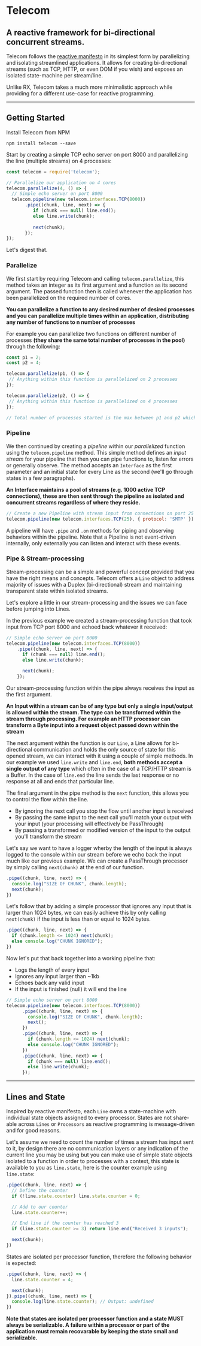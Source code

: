# Telecom
A reactive framework for bi-directional concurrent streams.
-------

Telecom follows the [reactive manifesto](http://www.reactivemanifesto.org/) in its simplest form by parallelizing and isolating streamlined applications. It allows for creating bi-directional streams (such as TCP, HTTP, or even DOM if you wish) and exposes an isolated state-machine per stream/line.

Unlike RX, Telecom takes a much more minimalistic approach while providing for a different use-case for reactive programming.

-------

## Getting Started
Install Telecom from NPM
```
npm install telecom --save
```

Start by creating a simple TCP echo server on port 8000 and parallelizing the line (multiple streams) on 4 processes:

```javascript
const telecom = require('telecom');

// Parallelize our application on 4 cores
telecom.parallelize(4, () => {
  // Simple echo server on port 8000
  telecom.pipeline(new telecom.interfaces.TCP(8000))
       .pipe((chunk, line, next) => {
          if (chunk === null) line.end();
          else line.write(chunk);
          
          next(chunk);
       });
});
```

Let's digest that.

### Parallelize

We first start by requiring Telecom and calling `telecom.parallelize`, this method takes an integer as its first argument and a function as its second argument. The passed function then is called whenever the application has been parallelized on the required number of cores.

**You can parallelize a function to any desired number of desired processes and you can parallelize multiple times within an application, distributing any number of functions to n number of processes**

For example you can parallelize two functions on different number of processes **(they share the same total number of processes in the pool)** through the following:

```javascript
const p1 = 2;
const p2 = 4;

telecom.parallelize(p1, () => {
 // Anything within this function is parallelized on 2 processes
});

telecom.parallelize(p2, () => {
 // Anything within this function is parallelized on 4 processes
});

// Total number of processes started is the max between p1 and p2 which in this case is 4
```

### Pipeline
We then continued by creating a *pipeline* within our *parallelized* function using the `telecom.pipeline` method. This simple method defines an *input stream* for your pipeline that then you can pipe functions to, listen for errors or generally observe. The method accepts an `Interface` as the first parameter and an initial state for every Line as the second (we'll go through states in a few paragraphs).

**An Interface maintains a pool of streams (e.g. 1000 active TCP connections), these are then sent through the pipeline as isolated and concurrent streams regardless of where they reside.**

```javascript
// Create a new Pipeline with stream input from connections on port 25 with an initial state of { protocol: 'SMTP' }
telecom.pipeline(new telecom.interfaces.TCP(25), { protocol: 'SMTP' })
```

A pipeline will have `.pipe` and `.on` methods for piping and observing behaviors within the pipeline. Note that a Pipeline is not event-driven internally, only externally you can listen and interact with these events.

### Pipe & Stream-processing
Stream-processing can be a simple and powerful concept provided that you have the right means and concepts. Telecom offers a `Line` object to address majority of issues with a Duplex (bi-directional) stream and maintaining transparent state within isolated streams.

Let's explore a little in our stream-processing and the issues we can face before jumping into Lines.

In the previous example we created a stream-processing function that took input from TCP port 8000 and echoed back whatever it received:

```javascript
// Simple echo server on port 8000
telecom.pipeline(new telecom.interfaces.TCP(8000))
    .pipe((chunk, line, next) => {
      if (chunk === null) line.end();
      else line.write(chunk);

      next(chunk);
    });
```

Our stream-processing function within the pipe always receives the input as the first argument.

**An Input within a stream can be of any type but only a single input/output is allowed within the stream. The type can be transformed within the stream through processing. For example an HTTP processor can transform a Byte input into a request object passed down within the stream**

The next argument within the function is our `Line`, a Line allows for bi-directional communication and holds the only source of state for this opened stream, we can interact with it using a couple of simple methods. In our example we used `line.write` and `line.end`, **both methods accept a single output of any type** which often in the case of a TCP/HTTP stream is a Buffer. In the case of `line.end` the line sends the last response or no response at all and ends that particular line.

The final argument in the pipe method is the `next` function, this allows you to control the flow within the line.

- By ignoring the next call you stop the flow until another input is received
- By passing the same input to the next call you'll match your output with your input (your processing will effectively be PassThrough)
- By passing a transformed or modified version of the input to the output you'll transform the stream

<!-- TODO: Add visuals to assit next call -->

Let's say we want to have a logger wherby the length of the input is always logged to the console within our stream before we echo back the input much like our previous example. We can create a PassThrough processor by simply calling `next(chunk)` at the end of our function.

```javascript
.pipe((chunk, line, next) => {
  console.log("SIZE OF CHUNK", chunk.length);
  next(chunk);
})
```

Let's follow that by adding a simple processor that ignores any input that is larger than 1024 bytes, we can easily achieve this by only calling `next(chunk)` if the input is less than or equal to 1024 bytes.

```javascript
.pipe((chunk, line, next) => {
  if (chunk.length <= 1024) next(chunk);
  else console.log("CHUNK IGNORED");
})
```

Now let's put that back together into a working pipeline that:

- Logs the length of every input
- Ignores any input larger than ~1kb
- Echoes back any valid input
- If the input is finished (null) it will end the line

```javascript
// Simple echo server on port 8000
telecom.pipeline(new telecom.interfaces.TCP(8000))
      .pipe((chunk, line, next) => {
        console.log("SIZE OF CHUNK", chunk.length);
        next();
      })
      .pipe((chunk, line, next) => {
        if (chunk.length <= 1024) next(chunk);
        else console.log("CHUNK IGNORED");
      })
      .pipe((chunk, line, next) => {
        if (chunk === null) line.end();
        else line.write(chunk);
      });
```

-------

## Lines and State
Inspired by reactive manifesto, each `Line` owns a state-machine with individual state objects assigned to every processor. States are not share-able across `Lines` or `Processors` as reactive programming is message-driven and for good reasons.

Let's assume we need to count the number of times a stream has input sent to it, by design there are no communication layers or any indication of the current line you may be using but you can make use of simple state objects isolated to a function in order to processes with a context, this state is available to you as `line.state`, here is the counter example using `line.state`:

```javascript
.pipe((chunk, line, next) => {
  // Define the counter
  if (!line.state.counter) line.state.counter = 0;

  // Add to our counter
  line.state.counter++;

  // End line if the counter has reached 3
  if (line.state.counter >= 3) return line.end("Received 3 inputs");

  next(chunk);
})
```

States are isolated per processor function, therefore the following behavior is expected:

```javascript
.pipe((chunk, line, next) => {
  line.state.counter = 4;

  next(chunk);
}).pipe((chunk, line, next) => {
  console.log(line.state.counter); // Output: undefined
})
```

**Note that states are isolated per processor function and a state MUST always be serializable. A failure within a processor or part of the application must remain recovarable by keeping the state small and serializable.**

